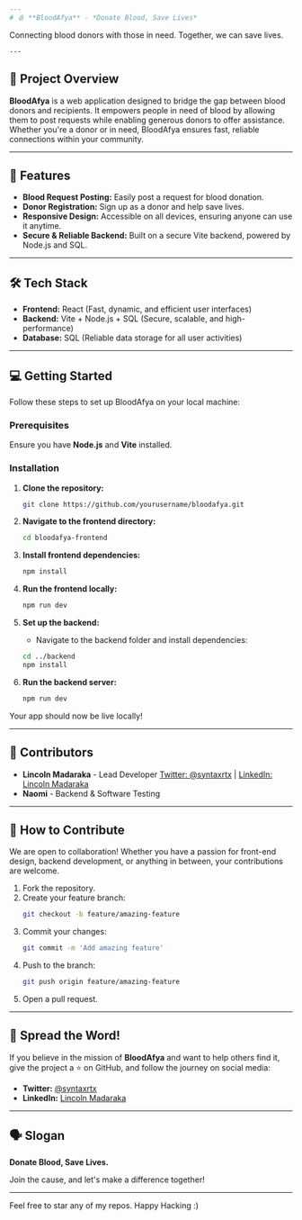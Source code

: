 ```yaml
---
# 🩸 **BloodAfya** - *Donate Blood, Save Lives*  

```
Connecting blood donors with those in need. Together, we can save lives.
```
---
```


## 🚀 Project Overview

**BloodAfya** is a web application designed to bridge the gap between blood donors and recipients. It empowers people in need of blood by allowing them to post requests while enabling generous donors to offer assistance. Whether you're a donor or in need, BloodAfya ensures fast, reliable connections within your community.

---

## 🌟 Features

- **Blood Request Posting:** Easily post a request for blood donation.
- **Donor Registration:** Sign up as a donor and help save lives.
- **Responsive Design:** Accessible on all devices, ensuring anyone can use it anytime.
- **Secure & Reliable Backend:** Built on a secure Vite backend, powered by Node.js and SQL.

---

## 🛠 Tech Stack

- **Frontend:** React (Fast, dynamic, and efficient user interfaces)
- **Backend:** Vite + Node.js + SQL (Secure, scalable, and high-performance)
- **Database:** SQL (Reliable data storage for all user activities)

---

## 💻 Getting Started

Follow these steps to set up BloodAfya on your local machine:

### Prerequisites

Ensure you have **Node.js** and **Vite** installed.

### Installation

1. **Clone the repository:**
    ```bash
    git clone https://github.com/yourusername/bloodafya.git
    ```

2. **Navigate to the frontend directory:**
    ```bash
    cd bloodafya-frontend
    ```

3. **Install frontend dependencies:**
    ```bash
    npm install
    ```

4. **Run the frontend locally:**
    ```bash
    npm run dev
    ```

5. **Set up the backend:**
    - Navigate to the backend folder and install dependencies:
    ```bash
    cd ../backend
    npm install
    ```

6. **Run the backend server:**
    ```bash
    npm run dev
    ```

Your app should now be live locally!

---

## 👥 Contributors

- **Lincoln Madaraka** - Lead Developer [Twitter: @syntaxrtx](https://twitter.com/syntaxrtx) | [LinkedIn: Lincoln Madaraka](https://www.linkedin.com/in/lincolnmadaraka/)
- **Naomi** - Backend & Software Testing

---

## 🎯 How to Contribute

We are open to collaboration! Whether you have a passion for front-end design, backend development, or anything in between, your contributions are welcome.

1. Fork the repository.
2. Create your feature branch:
    ```bash
    git checkout -b feature/amazing-feature
    ```
3. Commit your changes:
    ```bash
    git commit -m 'Add amazing feature'
    ```
4. Push to the branch:
    ```bash
    git push origin feature/amazing-feature
    ```
5. Open a pull request.

---

## 📣 Spread the Word!

If you believe in the mission of **BloodAfya** and want to help others find it, give the project a ⭐ on GitHub, and follow the journey on social media:

- **Twitter:** [@syntaxrtx](https://twitter.com/syntaxrtx)
- **LinkedIn:** [Lincoln Madaraka](https://www.linkedin.com/in/lincolnmadaraka/)

---

## 🗣 Slogan

**Donate Blood, Save Lives.**

Join the cause, and let's make a difference together!

---

Feel free to star any of my repos. Happy Hacking :)
